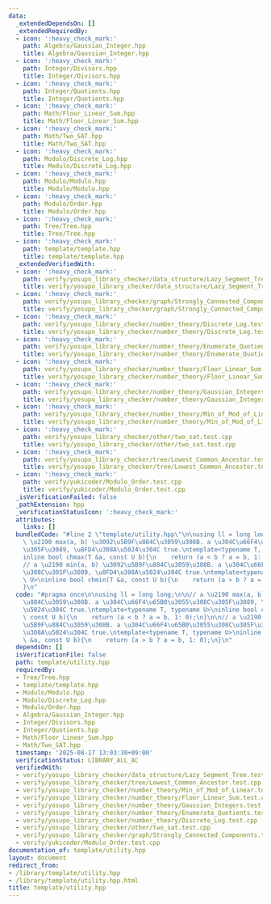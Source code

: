 ```yaml
---
data:
  _extendedDependsOn: []
  _extendedRequiredBy:
  - icon: ':heavy_check_mark:'
    path: Algebra/Gaussian_Integer.hpp
    title: Algebra/Gaussian_Integer.hpp
  - icon: ':heavy_check_mark:'
    path: Integer/Divisors.hpp
    title: Integer/Divisors.hpp
  - icon: ':heavy_check_mark:'
    path: Integer/Quotients.hpp
    title: Integer/Quotients.hpp
  - icon: ':heavy_check_mark:'
    path: Math/Floor_Linear_Sum.hpp
    title: Math/Floor_Linear_Sum.hpp
  - icon: ':heavy_check_mark:'
    path: Math/Two_SAT.hpp
    title: Math/Two_SAT.hpp
  - icon: ':heavy_check_mark:'
    path: Modulo/Discrete_Log.hpp
    title: Modulo/Discrete_Log.hpp
  - icon: ':heavy_check_mark:'
    path: Modulo/Modulo.hpp
    title: Modulo/Modulo.hpp
  - icon: ':heavy_check_mark:'
    path: Modulo/Order.hpp
    title: Modulo/Order.hpp
  - icon: ':heavy_check_mark:'
    path: Tree/Tree.hpp
    title: Tree/Tree.hpp
  - icon: ':heavy_check_mark:'
    path: template/template.hpp
    title: template/template.hpp
  _extendedVerifiedWith:
  - icon: ':heavy_check_mark:'
    path: verify/yosupo_library_checker/data_structure/Lazy_Segment_Tree.test.cpp
    title: verify/yosupo_library_checker/data_structure/Lazy_Segment_Tree.test.cpp
  - icon: ':heavy_check_mark:'
    path: verify/yosupo_library_checker/graph/Strongly_Connected_Components.test.cpp
    title: verify/yosupo_library_checker/graph/Strongly_Connected_Components.test.cpp
  - icon: ':heavy_check_mark:'
    path: verify/yosupo_library_checker/number_theory/Discrete_Log.test.cpp
    title: verify/yosupo_library_checker/number_theory/Discrete_Log.test.cpp
  - icon: ':heavy_check_mark:'
    path: verify/yosupo_library_checker/number_theory/Enumerate_Quotients.test.cpp
    title: verify/yosupo_library_checker/number_theory/Enumerate_Quotients.test.cpp
  - icon: ':heavy_check_mark:'
    path: verify/yosupo_library_checker/number_theory/Floor_Linear_Sum.test.cpp
    title: verify/yosupo_library_checker/number_theory/Floor_Linear_Sum.test.cpp
  - icon: ':heavy_check_mark:'
    path: verify/yosupo_library_checker/number_theory/Gaussian_Integers.test.cpp
    title: verify/yosupo_library_checker/number_theory/Gaussian_Integers.test.cpp
  - icon: ':heavy_check_mark:'
    path: verify/yosupo_library_checker/number_theory/Min_of_Mod_of_Linear.test.cpp
    title: verify/yosupo_library_checker/number_theory/Min_of_Mod_of_Linear.test.cpp
  - icon: ':heavy_check_mark:'
    path: verify/yosupo_library_checker/other/two_sat.test.cpp
    title: verify/yosupo_library_checker/other/two_sat.test.cpp
  - icon: ':heavy_check_mark:'
    path: verify/yosupo_library_checker/tree/Lowest_Common_Ancestor.test.cpp
    title: verify/yosupo_library_checker/tree/Lowest_Common_Ancestor.test.cpp
  - icon: ':heavy_check_mark:'
    path: verify/yukicoder/Modulo_Order.test.cpp
    title: verify/yukicoder/Modulo_Order.test.cpp
  _isVerificationFailed: false
  _pathExtension: hpp
  _verificationStatusIcon: ':heavy_check_mark:'
  attributes:
    links: []
  bundledCode: "#line 2 \"template/utility.hpp\"\n\nusing ll = long long;\n\n// a\
    \ \u2190 max(a, b) \u3092\u5B9F\u884C\u3059\u308B. a \u304C\u66F4\u65B0\u3055\u308C\
    \u305F\u3089, \u8FD4\u308A\u5024\u304C true.\ntemplate<typename T, typename U>\n\
    inline bool chmax(T &a, const U b){\n    return (a < b ? a = b, 1: 0);\n}\n\n\
    // a \u2190 min(a, b) \u3092\u5B9F\u884C\u3059\u308B. a \u304C\u66F4\u65B0\u3055\
    \u308C\u305F\u3089, \u8FD4\u308A\u5024\u304C true.\ntemplate<typename T, typename\
    \ U>\ninline bool chmin(T &a, const U b){\n    return (a > b ? a = b, 1: 0);\n\
    }\n"
  code: "#pragma once\n\nusing ll = long long;\n\n// a \u2190 max(a, b) \u3092\u5B9F\
    \u884C\u3059\u308B. a \u304C\u66F4\u65B0\u3055\u308C\u305F\u3089, \u8FD4\u308A\
    \u5024\u304C true.\ntemplate<typename T, typename U>\ninline bool chmax(T &a,\
    \ const U b){\n    return (a < b ? a = b, 1: 0);\n}\n\n// a \u2190 min(a, b) \u3092\
    \u5B9F\u884C\u3059\u308B. a \u304C\u66F4\u65B0\u3055\u308C\u305F\u3089, \u8FD4\
    \u308A\u5024\u304C true.\ntemplate<typename T, typename U>\ninline bool chmin(T\
    \ &a, const U b){\n    return (a > b ? a = b, 1: 0);\n}\n"
  dependsOn: []
  isVerificationFile: false
  path: template/utility.hpp
  requiredBy:
  - Tree/Tree.hpp
  - template/template.hpp
  - Modulo/Modulo.hpp
  - Modulo/Discrete_Log.hpp
  - Modulo/Order.hpp
  - Algebra/Gaussian_Integer.hpp
  - Integer/Divisors.hpp
  - Integer/Quotients.hpp
  - Math/Floor_Linear_Sum.hpp
  - Math/Two_SAT.hpp
  timestamp: '2025-08-17 13:03:30+09:00'
  verificationStatus: LIBRARY_ALL_AC
  verifiedWith:
  - verify/yosupo_library_checker/data_structure/Lazy_Segment_Tree.test.cpp
  - verify/yosupo_library_checker/tree/Lowest_Common_Ancestor.test.cpp
  - verify/yosupo_library_checker/number_theory/Min_of_Mod_of_Linear.test.cpp
  - verify/yosupo_library_checker/number_theory/Floor_Linear_Sum.test.cpp
  - verify/yosupo_library_checker/number_theory/Gaussian_Integers.test.cpp
  - verify/yosupo_library_checker/number_theory/Enumerate_Quotients.test.cpp
  - verify/yosupo_library_checker/number_theory/Discrete_Log.test.cpp
  - verify/yosupo_library_checker/other/two_sat.test.cpp
  - verify/yosupo_library_checker/graph/Strongly_Connected_Components.test.cpp
  - verify/yukicoder/Modulo_Order.test.cpp
documentation_of: template/utility.hpp
layout: document
redirect_from:
- /library/template/utility.hpp
- /library/template/utility.hpp.html
title: template/utility.hpp
---
```

